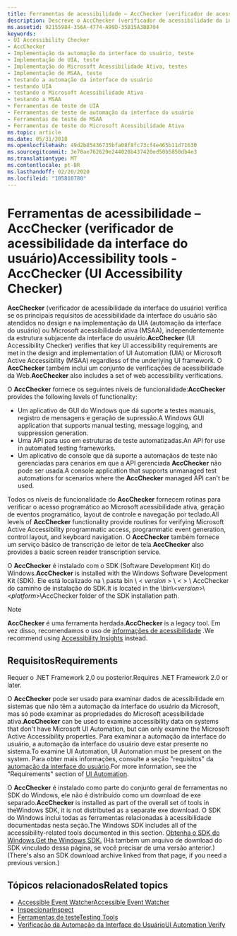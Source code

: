 ```yaml
---
title: Ferramentas de acessibilidade – AccChecker (verificador de acessibilidade da interface do usuário)
description: Descreve o AccChecker (verificador de acessibilidade da interface do usuário), uma ferramenta para testar a automação da interface do usuário do aplicativo ou a implementação do Microsoft Acessibilidade Ativa (MSAA).
ms.assetid: 92155984-356A-4774-A99D-35B15A3BB704
keywords:
- UI Accessibility Checker
- AccChecker
- Implementação da automação da interface do usuário, teste
- Implementação de UIA, teste
- Implementação do Microsoft Acessibilidade Ativa, testes
- Implementação de MSAA, teste
- testando a automação da interface do usuário
- testando UIA
- testando o Microsoft Acessibilidade Ativa
- testando a MSAA
- Ferramentas de teste de UIA
- Ferramentas de teste de automação da interface do usuário
- Ferramentas de teste de MSAA
- Ferramentas de teste do Microsoft Acessibilidade Ativa
ms.topic: article
ms.date: 05/31/2018
ms.openlocfilehash: 49d2b85436735bfa08f8fc73cf4e465b11d71630
ms.sourcegitcommit: 3e70ae762629e244028b437420ed50b5850db4e3
ms.translationtype: MT
ms.contentlocale: pt-BR
ms.lasthandoff: 02/20/2020
ms.locfileid: "105810780"
---
```

# <a name="accessibility-tools---accchecker-ui-accessibility-checker"></a><span data-ttu-id="4648a-117">Ferramentas de acessibilidade – AccChecker (verificador de acessibilidade da interface do usuário)</span><span class="sxs-lookup"><span data-stu-id="4648a-117">Accessibility tools - AccChecker (UI Accessibility Checker)</span></span>

<span data-ttu-id="4648a-118">**AccChecker** (verificador de acessibilidade da interface do usuário) verifica se os principais requisitos de acessibilidade da interface do usuário são atendidos no design e na implementação da UIA (automação da interface do usuário) ou Microsoft acessibilidade ativa (MSAA), independentemente da estrutura subjacente da interface do usuário.</span><span class="sxs-lookup"><span data-stu-id="4648a-118">**AccChecker** (UI Accessibility Checker) verifies that key UI accessibility requirements are met in the design and implementation of UI Automation (UIA) or Microsoft Active Accessibility (MSAA) regardless of the underlying UI framework.</span></span> <span data-ttu-id="4648a-119">O **AccChecker** também inclui um conjunto de verificações de acessibilidade da Web.</span><span class="sxs-lookup"><span data-stu-id="4648a-119">**AccChecker** also includes a set of web accessibility verifications.</span></span>

<span data-ttu-id="4648a-120">O **AccChecker** fornece os seguintes níveis de funcionalidade:</span><span class="sxs-lookup"><span data-stu-id="4648a-120">**AccChecker** provides the following levels of functionality:</span></span>

- <span data-ttu-id="4648a-121">Um aplicativo de GUI do Windows que dá suporte a testes manuais, registro de mensagens e geração de supressão.</span><span class="sxs-lookup"><span data-stu-id="4648a-121">A Windows GUI application that supports manual testing, message logging, and suppression generation.</span></span>
- <span data-ttu-id="4648a-122">Uma API para uso em estruturas de teste automatizadas.</span><span class="sxs-lookup"><span data-stu-id="4648a-122">An API for use in automated testing frameworks.</span></span>
- <span data-ttu-id="4648a-123">Um aplicativo de console que dá suporte a automaçãos de teste não gerenciadas para cenários em que a API gerenciada **AccChecker** não pode ser usada.</span><span class="sxs-lookup"><span data-stu-id="4648a-123">A console application that supports unmanaged test automations for scenarios where the **AccChecker** managed API can't be used.</span></span>

<span data-ttu-id="4648a-124">Todos os níveis de funcionalidade do **AccChecker** fornecem rotinas para verificar o acesso programático ao Microsoft acessibilidade ativa, geração de eventos programático, layout de controle e navegação por teclado.</span><span class="sxs-lookup"><span data-stu-id="4648a-124">All levels of **AccChecker** functionality provide routines for verifying Microsoft Active Accessibility programmatic access, programmatic event generation, control layout, and keyboard navigation.</span></span> <span data-ttu-id="4648a-125">O **AccChecker** também fornece um serviço básico de transcrição de leitor de tela.</span><span class="sxs-lookup"><span data-stu-id="4648a-125">**AccChecker** also provides a basic screen reader transcription service.</span></span>

<span data-ttu-id="4648a-126">O **AccChecker** é instalado com o SDK (Software Development Kit) do Windows.</span><span class="sxs-lookup"><span data-stu-id="4648a-126">**AccChecker** is installed with the Windows Software Development Kit (SDK).</span></span> <span data-ttu-id="4648a-127">Ele está localizado na \\ pasta bin \\ < *version* > \\ <  > \\ AccChecker do caminho de instalação do SDK.</span><span class="sxs-lookup"><span data-stu-id="4648a-127">It is located in the \\bin\\<*version*>\\<*platform*>\\AccChecker folder of the SDK installation path.</span></span>

> [!NOTE]
> <span data-ttu-id="4648a-128">**AccChecker** é uma ferramenta herdada.</span><span class="sxs-lookup"><span data-stu-id="4648a-128">**AccChecker** is a legacy tool.</span></span> <span data-ttu-id="4648a-129">Em vez disso, recomendamos o uso de [informações de acessibilidade](https://accessibilityinsights.io/) .</span><span class="sxs-lookup"><span data-stu-id="4648a-129">We recommend using [Accessibility Insights](https://accessibilityinsights.io/) instead.</span></span>

## <a name="requirements"></a><span data-ttu-id="4648a-130">Requisitos</span><span class="sxs-lookup"><span data-stu-id="4648a-130">Requirements</span></span>

<span data-ttu-id="4648a-131">Requer o .NET Framework 2,0 ou posterior.</span><span class="sxs-lookup"><span data-stu-id="4648a-131">Requires .NET Framework 2.0 or later.</span></span>

<span data-ttu-id="4648a-132">O **AccChecker** pode ser usado para examinar dados de acessibilidade em sistemas que não têm a automação da interface do usuário da Microsoft, mas só pode examinar as propriedades do Microsoft acessibilidade ativa.</span><span class="sxs-lookup"><span data-stu-id="4648a-132">**AccChecker** can be used to examine accessibility data on systems that don't have Microsoft UI Automation, but can only examine the Microsoft Active Accessibility properties.</span></span> <span data-ttu-id="4648a-133">Para examinar a automação da interface do usuário, a automação da interface do usuário deve estar presente no sistema.</span><span class="sxs-lookup"><span data-stu-id="4648a-133">To examine UI Automation, UI Automation must be present on the system.</span></span> <span data-ttu-id="4648a-134">Para obter mais informações, consulte a seção "requisitos" da [automação da interface do usuário](entry-uiauto-win32.md).</span><span class="sxs-lookup"><span data-stu-id="4648a-134">For more information, see the "Requirements" section of [UI Automation](entry-uiauto-win32.md).</span></span>

<span data-ttu-id="4648a-135">O **AccChecker** é instalado como parte do conjunto geral de ferramentas no SDK do Windows, ele não é distribuído como um download de exe separado.</span><span class="sxs-lookup"><span data-stu-id="4648a-135">**AccChecker** is installed as part of the overall set of tools in theWindows SDK, it is not distributed as a separate exe download.</span></span> <span data-ttu-id="4648a-136">O SDK do Windows inclui todas as ferramentas relacionadas à acessibilidade documentadas nesta seção.</span><span class="sxs-lookup"><span data-stu-id="4648a-136">The Windows SDK includes all of the accessibility-related tools documented in this section.</span></span> [<span data-ttu-id="4648a-137">Obtenha o SDK do Windows.</span><span class="sxs-lookup"><span data-stu-id="4648a-137">Get the Windows SDK.</span></span>](https://developer.microsoft.com/) <span data-ttu-id="4648a-138">(Há também um arquivo de download do SDK vinculado dessa página, se você precisar de uma versão anterior.)</span><span class="sxs-lookup"><span data-stu-id="4648a-138">(There's also an SDK download archive linked from that page, if you need a previous version.)</span></span>

## <a name="related-topics"></a><span data-ttu-id="4648a-139">Tópicos relacionados</span><span class="sxs-lookup"><span data-stu-id="4648a-139">Related topics</span></span>

- [<span data-ttu-id="4648a-140">Accessible Event Watcher</span><span class="sxs-lookup"><span data-stu-id="4648a-140">Accessible Event Watcher</span></span>](accessible-event-watcher.md)
- [<span data-ttu-id="4648a-141">Inspecionar</span><span class="sxs-lookup"><span data-stu-id="4648a-141">Inspect</span></span>](inspect-objects.md)
- [<span data-ttu-id="4648a-142">Ferramentas de teste</span><span class="sxs-lookup"><span data-stu-id="4648a-142">Testing Tools</span></span>](testing-tools.md)
- [<span data-ttu-id="4648a-143">Verificação da Automação da Interface do Usuário</span><span class="sxs-lookup"><span data-stu-id="4648a-143">UI Automation Verify</span></span>](ui-automation-verify.md)
